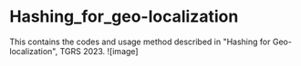 # Hashing_for_geo-localization
This contains the codes and usage method described in "Hashing for Geo-localization", TGRS 2023.
![image] 
